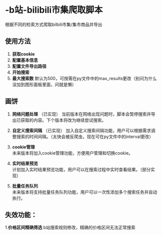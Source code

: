 # -b站-bilibili市集爬取脚本
根据不同的检索方式爬取bilbili市集/集市商品并导出

## 使用方法

1. **获取cookie**  
2. **配置基本信息**  
3. **配置文件导出路径**  
4. **开始搜索**  
5. **最大搜索数**
   默认为500，可按需在py文件中的max_results更改（别问为什么没加到图形面板里面，问就是懒）

## 画饼

1. **网络问题处理**  （已实现）
   当前版本在网络出现问题时，脚本会暂停搜索并导出已获取的内容。下个版本将改为继续尝试搜索。

2. **自定义搜索间隔**  （已实现）
   加入自定义搜索间隔功能，用户可以根据需求调整搜索的时间间隔。（太快会被反爬虫，现在可在py文件中的interval更改）

3. **cookie管理**  
   未来版本将加入cookie管理功能，方便用户管理和切换cookie。

4. **实时结果预览**  
   计划加入实时结果预览功能，用户可以在搜索过程中实时查看结果。（部分实现）

5. **批量任务队列**  
   未来版本将支持批量任务队列功能，用户可以一次性添加多个搜索任务并自动执行。

## 失效功能：
1.**价格区间精确筛选**
   b站搜索规则修改，精确的价格区间无法正常搜索
